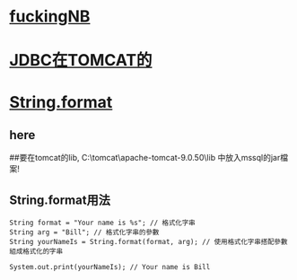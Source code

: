 


# [fuckingNB](#a)
# [JDBC在TOMCAT的](#jdbc)
# [String.format](#String.format)


## <a name="a">here</a>

##<a name="jdbc">要在tomcat的lib, C:\tomcat\apache-tomcat-9.0.50\lib 中放入mssql的jar檔案!</a>


## <a name="String.format">String.format用法</a>
```java=
String format = "Your name is %s"; // 格式化字串
String arg = "Bill"; // 格式化字串的參數
String yourNameIs = String.format(format, arg); // 使用格式化字串搭配參數組成格式化的字串

System.out.print(yourNameIs); // Your name is Bill

```

